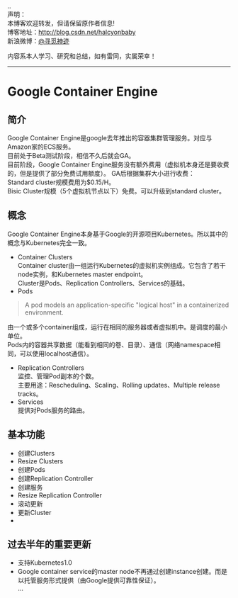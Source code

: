 ..  
声明：   
本博客欢迎转发，但请保留原作者信息!   
博客地址：http://blog.csdn.net/halcyonbaby   
新浪微博：[@寻觅神迹]( www.weibo.com/u/2230330930)

内容系本人学习、研究和总结，如有雷同，实属荣幸！   

-----

# Google Container Engine
## 简介  
Google Container Engine是google去年推出的容器集群管理服务。对应与Amazon家的ECS服务。  
目前处于Beta测试阶段，相信不久后就会GA。  
目前阶段，Google Container Engine服务没有额外费用（虚拟机本身还是要收费的，但是提供了部分免费试用额度）。
GA后根据集群大小进行收费：   
Standard cluster规模费用为$0.15/H。  
Bisic Cluster规模（5个虚拟机节点以下）免费。可以升级到standard cluster。  
## 概念
Google Container Engine本身基于Google的开源项目Kubernetes。所以其中的概念与Kubernetes完全一致。  

- Container Clusters  
Container cluster由一组运行Kubernetes的虚拟机实例组成。它包含了若干node实例，和Kubernetes master endpoint。  
Cluster是Pods、Replication Controllers、Services的基础。  
- Pods  
> A pod models an application-specific "logical host" in a containerized environment.     

由一个或多个container组成，运行在相同的服务器或者虚拟机中。是调度的最小单位。  
Pods内的容器共享数据（能看到相同的卷、目录）、通信（网络namespace相同，可以使用localhost通信）。

- Replication Controllers  
监控、管理Pod副本的个数。  
主要用途：Rescheduling、Scaling、Rolling updates、Multiple release tracks。  
- Services  
提供对Pods服务的路由。  

## 基本功能  
- 创建Clusters
- Resize Clusters
- 创建Pods
- 创建Replication Controller
- 创建服务  
- Resize Replication Controller
- 滚动更新
- 更新Cluster  
- 
## 过去半年的重要更新  
- 支持Kubernetes1.0
- Google container service的master node不再通过创建instance创建。而是以托管服务形式提供（由Google提供可靠性保证）。   
...
